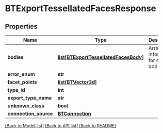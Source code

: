 # BTExportTessellatedFacesResponse

## Properties
Name | Type | Description | Notes
------------ | ------------- | ------------- | -------------
**bodies** | [**list[BTExportTessellatedFacesBody]**](BTExportTessellatedFacesBody.md) | Array of information for each body. | [optional] 
**error_enum** | **str** |  | [optional] 
**facet_points** | [**list[BTVector3d]**](BTVector3d.md) |  | [optional] 
**type_id** | **int** |  | [optional] 
**export_type_name** | **str** |  | [optional] 
**unknown_class** | **bool** |  | [optional] 
**connection_source** | [**BTConnection**](BTConnection.md) |  | [optional] 

[[Back to Model list]](../README.md#documentation-for-models) [[Back to API list]](../README.md#documentation-for-api-endpoints) [[Back to README]](../README.md)



